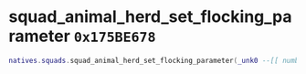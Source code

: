 # squad_animal_herd_set_flocking_parameter `0x175BE678`

```lua
natives.squads.squad_animal_herd_set_flocking_parameter(_unk0 --[[ number ]], _unk1 --[[ number ]], _unk2 --[[ number ]], _unk3 --[[ number ]], _unk4 --[[ number ]])
```